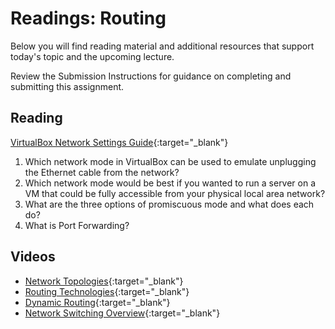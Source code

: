 # Readings: Routing

Below you will find reading material and additional resources that support today's topic and the upcoming lecture.

Review the Submission Instructions for guidance on completing and submitting this assignment.

## Reading

[VirtualBox Network Settings Guide](https://www.nakivo.com/blog/virtualbox-network-setting-guide/){:target="_blank"}

1. Which network mode in VirtualBox can be used to emulate unplugging the Ethernet cable from the network?
1. Which network mode would be best if you wanted to run a server on a VM that could be fully accessible from your physical local area network?
1. What are the three options of promiscuous mode and what does each do?
1. What is Port Forwarding? 

## Videos

- [Network Topologies](https://www.professormesser.com/network-plus/n10-008/n10-008-video/network-topologies-5/){:target="_blank"}
- [Routing Technologies](https://www.professormesser.com/network-plus/n10-008/n10-008-video/routing-technologies-n10-008/){:target="_blank"}
- [Dynamic Routing](https://www.professormesser.com/network-plus/n10-008/n10-008-video/n10-008-dynamic-routing/){:target="_blank"}
- [Network Switching Overview](https://www.professormesser.com/network-plus/n10-008/n10-008-video/network-switching-overview-n10-008/){:target="_blank"}
